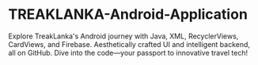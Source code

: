 # TREAKLANKA-Android-Application
Explore TreakLanka's Android journey with Java, XML, RecyclerViews, CardViews, and Firebase. Aesthetically crafted UI and intelligent backend, all on GitHub. Dive into the code—your passport to innovative travel tech!

